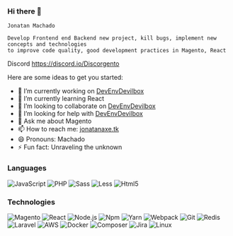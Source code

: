### Hi there 👋
```
Jonatan Machado

Develop Frontend end Backend new project, kill bugs, implement new concepts and technologies 
to improve code quality, good development practices in Magento, React
```
Discord https://discord.io/Discorgento

Here are some ideas to get you started:

- 🔭 I’m currently working on [DevEnvDevilbox](https://github.com/Discorgento/DevEnvDevilbox) 
- 🌱 I’m currently learning React
- 👯 I’m looking to collaborate on  [DevEnvDevilbox](https://github.com/Discorgento/DevEnvDevilbox)
- 🤔 I’m looking for help with [DevEnvDevilbox](https://github.com/Discorgento/DevEnvDevilbox)
- 💬 Ask me about Magento
- 📫 How to reach me: [jonatanaxe.tk](https://jonatanaxe.tk)
- 😄 Pronouns: Machado
- ⚡ Fun fact: Unraveling the unknown

### Languages
![JavaScript](https://img.shields.io/badge/-JavaScript-000?&logo=JavaScript&logoColor=ddc508)
![PHP](https://img.shields.io/badge/-PHP-000?&logo=PHP)
![Sass](https://img.shields.io/badge/-Sass-000?&logo=Sass)
![Less](https://img.shields.io/badge/-Less-000?&logo=Less)
![Html5](https://img.shields.io/badge/-Html5-000?&logo=Html5)

### Technologies

![Magento](https://img.shields.io/badge/-Magento-000?&logo=Magento)
![React](https://img.shields.io/badge/-React-000?&logo=React)
![Node.js](https://img.shields.io/badge/-Node.js-000?&logo=node.js)
![Npm](https://img.shields.io/badge/-Npm.js-000?&logo=Npm)
![Yarn](https://img.shields.io/badge/-Yarn-000?&logo=Yarn)
![Webpack](https://img.shields.io/badge/-Webpack-000?&logo=Webpack)
![Git](https://img.shields.io/badge/-Git-000?&logo=Git)
![Redis](https://img.shields.io/badge/-Redis-000?&logo=Redis)
![Laravel](https://img.shields.io/badge/-Laravel-000?&logo=Laravel&logoColor=FFFFFF)
![AWS](https://img.shields.io/badge/-AWS-000?&logo=Amazon-AWS&logoColor=FF9900)
![Docker](https://img.shields.io/badge/-Docker-000?&logo=Docker)
![Composer](https://img.shields.io/badge/-Composer-000?&logo=Composer&logoColor=ffffff)
![Jira](https://img.shields.io/badge/-Jira-000?&logo=Jira-Software&logoColor=0052CC)
![Linux](https://img.shields.io/badge/-Linux-000?&logo=Linux&logoColor=FCC624)
